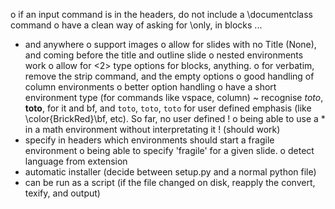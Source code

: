 o if an input command is in the headers, do not include a
  \documentclass command
o have a clean way of asking for \only, in blocks ...
- and anywhere
o support images
o allow for slides with no Title (None), and coming before the title
  and outline slide
o nested environments work
o allow for <2> type options for blocks, anything.
o for verbatim, remove the strip command, and the empty options
o good handling of column environments
o better option handling
o have a short environment type (for commands like vspace, column)
~ recognise *toto*, **toto**, for it and bf,  and `toto`, ``toto``,
  ```toto``` for user defined emphasis (like \color{BrickRed}\bf,
  etc). So far, no user defined !
o being able to use a * in a math environment without interpretating
  it ! (should work)
- specify in headers which environments should start a fragile
  environment
o being able to specify 'fragile' for a given slide.
o detect language from extension
- automatic installer (decide between setup.py and a normal python
  file)
- can be run as a script (if the file changed on disk, reapply the
  convert, texify, and output)
